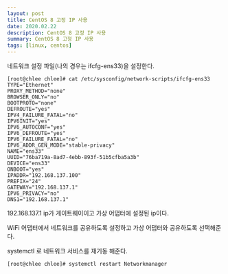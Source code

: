```yaml
---
layout: post
title: CentOS 8 고정 IP 사용
date: 2020.02.22
description: CentOS 8 고정 IP 사용
summary: CentOS 8 고정 IP 사용
tags: [linux, centos]
---
```


네트워크 설정 파일(나의 경우는 ifcfg-ens33)을 설정한다.

```
[root@chlee chlee]# cat /etc/sysconfig/network-scripts/ifcfg-ens33 
TYPE="Ethernet" 
PROXY_METHOD="none" 
BROWSER_ONLY="no" 
BOOTPROTO="none" 
DEFROUTE="yes" 
IPV4_FAILURE_FATAL="no" 
IPV6INIT="yes" 
IPV6_AUTOCONF="yes" 
IPV6_DEFROUTE="yes" 
IPV6_FAILURE_FATAL="no" 
IPV6_ADDR_GEN_MODE="stable-privacy" 
NAME="ens33" 
UUID="76ba719a-8ad7-4ebb-893f-51b5cfba5a3b" 
DEVICE="ens33" 
ONBOOT="yes" 
IPADDR="192.168.137.100" 
PREFIX="24" 
GATEWAY="192.168.137.1" 
IPV6_PRIVACY="no" 
DNS1="192.168.137.1"
```

192.168.137.1 ip가 게이트웨이이고 가상 어댑터에 설정된 ip이다.

WiFi 어댑터에서 네트워크를 공유하도록 설정하고 가상 어댑터와 공유하도록 선택해준다.

systemctl 로 네트워크 서비스를 재기동 해준다.

```
[root@chlee chlee]# systemctl restart Networkmanager
```


